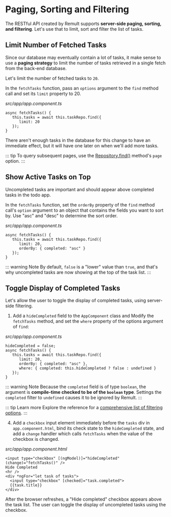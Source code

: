 # Paging, Sorting and Filtering
The RESTful API created by Remult supports **server-side paging, sorting, and filtering**. Let's use that to limit, sort and filter the list of tasks.

## Limit Number of Fetched Tasks
Since our database may eventually contain a lot of tasks, it make sense to use a **paging strategy** to limit the number of tasks retrieved in a single fetch from the back-end database.

Let's limit the number of fetched tasks to `20`.

In the `fetchTasks` function, pass an `options` argument to the `find` method call and set its `limit` property to 20.

*src/app/app.component.ts*
```ts{3}
async fetchTasks() {
   this.tasks = await this.taskRepo.find({
      limit: 20
   });
}
```

There aren't enough tasks in the database for this change to have an immediate effect, but it will have one later on when we'll add more tasks.

::: tip
To query subsequent pages, use the [Repository.find()](../../docs/ref_repository.md#find) method's `page` option.
:::

## Show Active Tasks on Top
Uncompleted tasks are important and should appear above completed tasks in the todo app. 

In the `fetchTasks` function, set the `orderBy` property of the `find` method call's `option` argument to an object that contains the fields you want to sort by.
Use "asc" and "desc" to determine the sort order.

*src/app/app.component.ts*
```ts{4}
async fetchTasks() {
   this.tasks = await this.taskRepo.find({
      limit: 20,
      orderBy: { completed: "asc" }
   });
}
```

::: warning Note
By default, `false` is a "lower" value than `true`, and that's why uncompleted tasks are now showing at the top of the task list.
:::
## Toggle Display of Completed Tasks
Let's allow the user to toggle the display of completed tasks, using server-side filtering.

1. Add a `hideCompleted` field to the `AppComponent` class and Modify the `fetchTasks` method, and set the `where` property of the options argument of `find`:

*src/app/app.component.ts*
```ts{1, 6}
hideCompleted = false;
async fetchTasks() {
   this.tasks = await this.taskRepo.find({
      limit: 20,
      orderBy: { completed: "asc" },
      where: { completed: this.hideCompleted ? false : undefined }
   });
}
```

::: warning Note
Because the `completed` field is of type `boolean`, the argument is **compile-time checked to be of the `boolean` type**. Settings the `completed` filter to `undefined` causes it to be ignored by Remult.
:::

::: tip Learn more
Explore the reference for a [comprehensive list of filtering options](../../docs/entityFilter.md).
:::

4. Add a `checkbox` input element immediately before the `tasks` div in `app.component.html`, bind its check state to the `hideCompleted` state, and add a `change` handler which calls `fetchTasks` when the value of the checkbox is changed.

*src/app/app.component.html*
```html{1-3}
<input type="checkbox" [(ngModel)]="hideCompleted" (change)="fetchTasks()" />
Hide Completed
<hr />
<div *ngFor="let task of tasks">
  <input type="checkbox" [checked]="task.completed">
  {{task.title}}
</div>
```

After the browser refreshes, a "Hide completed" checkbox appears above the task list. The user can toggle the display of uncompleted tasks using the checkbox.
